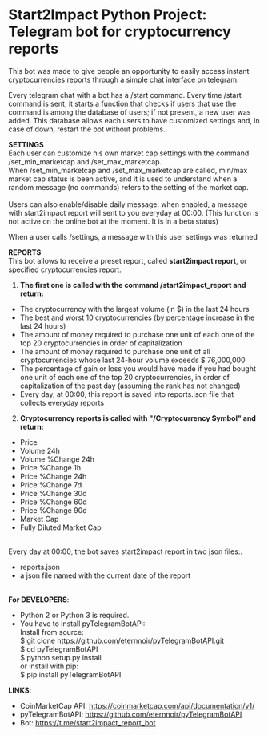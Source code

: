 # Start2Impact Python Project: Telegram bot for cryptocurrency reports

This bot was made to give people an opportunity to easily access instant cryptocurrencies reports through a simple chat interface on telegram.<br>

Every telegram chat with a bot has a /start command. Every time /start command is sent, it starts a function that checks if users that use the command is among the database of users; if not present, a new user was added. This database allows each users to have customized settings and, in case of down, restart the bot without problems.<br>

<b>SETTINGS</b><br>
Each user can customize his own market cap settings with the command /set_min_marketcap and /set_max_marketcap.<br>
When /set_min_marketcap and /set_max_marketcap are called, min/max market cap status is been active, and it is used to understand when a random message (no commands) refers to the setting of the market cap. <br><br>
Users can also enable/disable daily message: when enabled, a message with start2impact report will sent to you everyday at 00:00. (This function is not active on the online bot at the moment. It is in a beta status)

When a user calls /settings, a message with this user settings was returned

<b>REPORTS</b><br>
This bot allows to receive a preset report, called <b>start2impact report</b>, or specified cryptocurrencies report.<br>

1) <b>The first one is called with the command /start2impact_report and return:</b> <br>
- The cryptocurrency with the largest volume (in $) in the last 24 hours  <br>
- The best and worst 10 cryptocurrencies (by percentage increase in the last 24 hours)  <br>
- The amount of money required to purchase one unit of each one of the top 20 cryptocurrencies in order of capitalization  <br>
- The amount of money required to purchase one unit of all cryptocurrencies whose last 24-hour volume exceeds $ 76,000,000  <br>
- The percentage of gain or loss you would have made if you had bought one unit of each one of the top 20 cryptocurrencies, in order of capitalization of the past day (assuming the rank has not changed)  <br>
- Every day, at 00:00, this report is saved into reports.json file that collects everyday reports  <br>

2) <b>Cryptocurrency reports is called with "/Cryptocurrency Symbol" and return:</b><br>
- Price  <br>
- Volume 24h  <br>
- Volume %Change 24h  <br>
- Price %Change 1h  <br>
- Price %Change 24h  <br>
- Price %Change 7d  <br>
- Price %Change 30d  <br>
- Price %Change 60d  <br>
- Price %Change 90d  <br>
- Market Cap  <br>
- Fully Diluted Market Cap  <br><br>

Every day at 00:00, the bot saves start2impact report in two json files:.<br>
- reports.json
- a json file named with the current date of the report<br><br>

<b>For DEVELOPERS</b>:
- Python 2 or Python 3 is required.  <br>
- You have to install pyTelegramBotAPI: <br>
Install from source: <br>
$ git clone https://github.com/eternnoir/pyTelegramBotAPI.git <br>
$ cd pyTelegramBotAPI <br>
$ python setup.py install <br>
or install with pip: <br>
$ pip install pyTelegramBotAPI <br>

<b>LINKS</b>: 
- CoinMarketCap API: https://coinmarketcap.com/api/documentation/v1/ <br>
- pyTelegramBotAPI: https://github.com/eternnoir/pyTelegramBotAPI <br>
- Bot: https://t.me/start2impact_report_bot <br>


